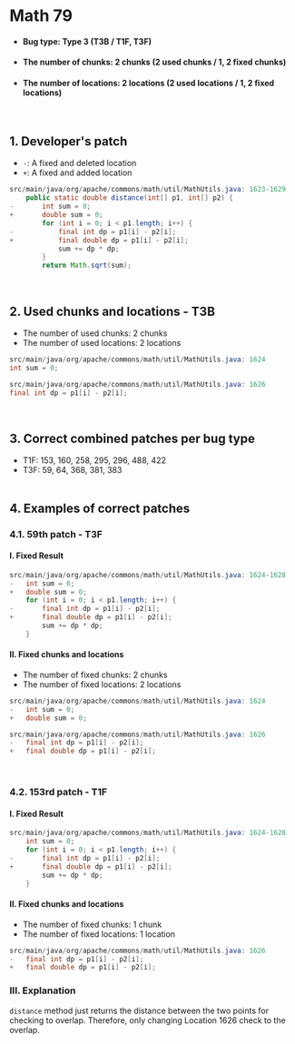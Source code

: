 # Math 79
* <h4>Bug type: Type 3 (T3B / T1F, T3F)</h4>
* <h4>The number of chunks: 2 chunks (2 used chunks / 1, 2 fixed chunks)</h4>
* <h4>The number of locations: 2 locations (2 used locations / 1, 2 fixed locations)</h4>
<br>

## 1. Developer's patch
* `-`: A fixed and deleted location
* `+`: A fixed and added location
```java
src/main/java/org/apache/commons/math/util/MathUtils.java: 1623-1629
    public static double distance(int[] p1, int[] p2) {
-       int sum = 0;
+       double sum = 0;
        for (int i = 0; i < p1.length; i++) {
-           final int dp = p1[i] - p2[i];
+           final double dp = p1[i] - p2[i];
            sum += dp * dp;
        }
        return Math.sqrt(sum);
```
<br>

## 2. Used chunks and locations - T3B
* The number of used chunks: 2 chunks
* The number of used locations: 2 locations
```java
src/main/java/org/apache/commons/math/util/MathUtils.java: 1624
int sum = 0;
```

```java
src/main/java/org/apache/commons/math/util/MathUtils.java: 1626
final int dp = p1[i] - p2[i];
```
<br>

## 3. Correct combined patches per bug type
* T1F: 153, 160, 258, 295, 296, 488, 422
* T3F: 59, 64, 368, 381, 383
<br><br>

## 4. Examples of correct patches
### 4.1. 59th patch - T3F
#### I. Fixed Result
```java
src/main/java/org/apache/commons/math/util/MathUtils.java: 1624-1628
-   int sum = 0;
+   double sum = 0;
    for (int i = 0; i < p1.length; i++) {
-       final int dp = p1[i] - p2[i];
+       final double dp = p1[i] - p2[i];
        sum += dp * dp;
    }
```

#### II. Fixed chunks and locations
* The number of fixed chunks: 2 chunks
* The number of fixed locations: 2 locations
```java
src/main/java/org/apache/commons/math/util/MathUtils.java: 1624
-   int sum = 0;
+   double sum = 0;
```

```java
src/main/java/org/apache/commons/math/util/MathUtils.java: 1626
-   final int dp = p1[i] - p2[i];
+   final double dp = p1[i] - p2[i];
```
<br>

### 4.2. 153rd patch - T1F
#### I. Fixed Result
```java
src/main/java/org/apache/commons/math/util/MathUtils.java: 1624-1628
    int sum = 0;
    for (int i = 0; i < p1.length; i++) {
-       final int dp = p1[i] - p2[i];
+       final double dp = p1[i] - p2[i];
        sum += dp * dp;
    }
```

#### II. Fixed chunks and locations
* The number of fixed chunks: 1 chunk
* The number of fixed locations: 1 location
```java
src/main/java/org/apache/commons/math/util/MathUtils.java: 1626
-   final int dp = p1[i] - p2[i];
+   final double dp = p1[i] - p2[i];
```

### III. Explanation
```distance``` method just returns the distance between the two points for checking to overlap. Therefore, only changing Location 1626 check to the overlap.
<br><br>